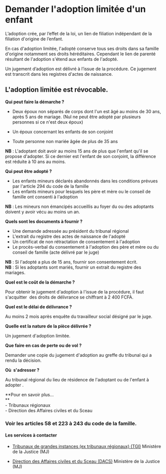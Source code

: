 # Demander l'adoption limitée d'un enfant

L’adoption crée, par l’effet de la loi, un lien de filiation indépendant de la filiation d'origine de l’enfant.  
  
En cas d'adoption limitée, l'adopté conserve tous ses droits dans sa famille d'origine notamment ses droits héréditaires. Cependant le lien de parenté résultant de l'adoption s'étend aux enfants de l'adopté.  
  
Un jugement d’adoption est délivré à l’issue de la procédure. Ce jugement est transcrit dans les registres d'actes de naissance.  
  
L'adoption limitée est révocable.
-----------------------------------------------------------------------------------------------------------------------------------------------------------------------------------------------------------------------------------------------------------------------------------------------------------------------------------------------------------------------------------------------------------------------------------------------------------------------------------------------------------------

**Qui peut faire la démarche ?**  

*   Deux époux non séparés de corps dont l'un est âgé au moins de 30 ans, après 5 ans de mariage. (Nul ne peut être adopté par plusieurs personnes si ce n'est deux époux)  
    
*   Un époux concernant les enfants de son conjoint
*   Toute personne non mariée âgée de plus de 35 ans

**NB** : L'adoptant doit avoir au moins 15 ans de plus que l'enfant qu'il se propose d'adopter. Si ce dernier est l'enfant de son conjoint, la différence est réduite à 10 ans au moins.   

**Qui peut être adopté ?**

*   Les enfants mineurs déclarés abandonnés dans les conditions prévues par l'article 294 du code de la famille
*   Les enfants mineurs pour lesquels les père et mère ou le conseil de famille ont consenti à l'adoption  
    

**NB** : Les mineurs non émancipés accueillis au foyer du ou des adoptants doivent y avoir vécu au moins un an.  

**Quels sont les documents à fournir ?**

*   Une demande adressée au président du tribunal régional
*   L'extrait du registre des actes de naissance de l'adopté
*   Un certificat de non rétractation de consentement à l'adoption
*   Le procès-verbal du consentement à l'adoption des père et mère ou du conseil de famille (acte délivré par le juge)  
    

**NB** : Si l'adopté a plus de 15 ans, fournir son consentement écrit.  
**NB** : Si les adoptants sont mariés, fournir un extrait du registre des mariages.  

**Quel est le coût de la démarche ?**

Pour obtenir le jugement d'adoption à l'issue de la procédure, il faut s'acquitter  des droits de délivrance se chiffrant à 2 400 FCFA.

**Quel est le délai de délivrance ?**

Au moins 2 mois après enquête du travailleur social désigné par le juge.  
  
**Quelle est la nature de la pièce délivrée ?**  
  
Un jugement d'adoption limitée.  

**Que faire en cas de perte ou de vol ?**

Demander une copie du jugement d'adoption au greffe du tribunal qui a rendu la décision.  
  

**Où  s'adresser ?**

Au tribunal régional du lieu de résidence de l'adoptant ou de l'enfant à adopter .   
  
**Pour en savoir plus...  
**  
\- Tribunaux régionaux  
\- Direction des Affaires civiles et du Sceau

### Voir les articles 58 et 223 à 243 du code de la famille.

#### Les services à contacter

*   [Tribunaux de grandes instances (ex tribunaux régionaux) (TGI)](../../../services/tribunaux-de-grandes-instances-ex-tribunaux-regionaux-tgi.md) Ministère de la Justice (MJ)  
    
*   [Direction des Affaires civiles et du Sceau (DACS)](../../../services/direction-des-affaires-civiles-et-du-sceau-dacs.md) Ministère de la Justice (MJ)